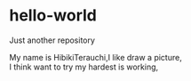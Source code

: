 # hello-world
Just another repository

My name is HibikiTerauchi,I like draw a picture,<br/>
I think want to try my hardest is working,
